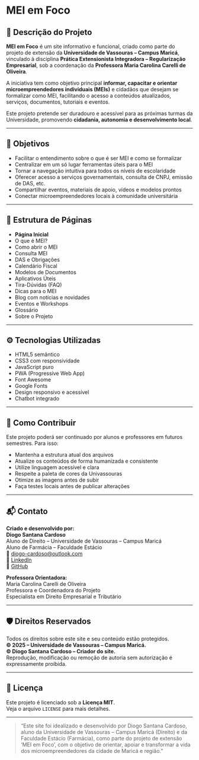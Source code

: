 # MEI em Foco

## 📌 Descrição do Projeto

**MEI em Foco** é um site informativo e funcional, criado como parte do projeto de extensão da **Universidade de Vassouras – Campus Maricá**, vinculado à disciplina **Prática Extensionista Integradora – Regularização Empresarial**, sob a coordenação da **Professora Maria Carolina Carelli de Oliveira**.

A iniciativa tem como objetivo principal **informar, capacitar e orientar microempreendedores individuais (MEIs)** e cidadãos que desejam se formalizar como MEI, facilitando o acesso a conteúdos atualizados, serviços, documentos, tutoriais e eventos.

Este projeto pretende ser duradouro e acessível para as próximas turmas da Universidade, promovendo **cidadania, autonomia e desenvolvimento local**.

---

## 🎯 Objetivos

- Facilitar o entendimento sobre o que é ser MEI e como se formalizar
- Centralizar em um só lugar ferramentas úteis para o MEI
- Tornar a navegação intuitiva para todos os níveis de escolaridade
- Oferecer acesso a serviços governamentais, consulta de CNPJ, emissão de DAS, etc.
- Compartilhar eventos, materiais de apoio, vídeos e modelos prontos
- Conectar microempreendedores locais à comunidade universitária

---

## 🧱 Estrutura de Páginas

- **Página Inicial**
- O que é MEI?
- Como abrir o MEI
- Consulta MEI
- DAS e Obrigações
- Calendário Fiscal
- Modelos de Documentos
- Aplicativos Úteis
- Tira-Dúvidas (FAQ)
- Dicas para o MEI
- Blog com notícias e novidades
- Eventos e Workshops
- Glossário
- Sobre o Projeto

---

## ⚙️ Tecnologias Utilizadas

- HTML5 semântico
- CSS3 com responsividade
- JavaScript puro
- PWA (Progressive Web App)
- Font Awesome
- Google Fonts
- Design responsivo e acessível
- Chatbot integrado

---

## 🧠 Como Contribuir

Este projeto poderá ser continuado por alunos e professores em futuros semestres. Para isso:

- Mantenha a estrutura atual dos arquivos
- Atualize os conteúdos de forma humanizada e consistente
- Utilize linguagem acessível e clara
- Respeite a paleta de cores da Univassouras
- Otimize as imagens antes de subir
- Faça testes locais antes de publicar alterações

---

## 📬 Contato

**Criado e desenvolvido por:**  
**Diogo Santana Cardoso**  
Aluno de Direito – Universidade de Vassouras – Campus Maricá  
Aluno de Farmácia – Faculdade Estácio  
📧 diogo-cardoso@outlook.com  
🔗 [LinkedIn](https://www.linkedin.com/in/diogo-cardoso5b)  
🐙 [GitHub](https://github.com/MondragonB)

**Professora Orientadora:**  
Maria Carolina Carelli de Oliveira  
Professora e Coordenadora do Projeto  
Especialista em Direito Empresarial e Tributário

---

## 🛡️ Direitos Reservados

Todos os direitos sobre este site e seu conteúdo estão protegidos.  
**© 2025 – Universidade de Vassouras – Campus Maricá.**  
**© Diogo Santana Cardoso – Criador do site.**  
Reprodução, modificação ou remoção de autoria sem autorização é expressamente proibida.

---

## 📄 Licença

Este projeto é licenciado sob a **Licença MIT**.  
Veja o arquivo `LICENSE` para mais detalhes.

---

> “Este site foi idealizado e desenvolvido por Diogo Santana Cardoso, aluno da Universidade de Vassouras – Campus Maricá (Direito) e da Faculdade Estácio (Farmácia), como parte do projeto de extensão ‘MEI em Foco’, com o objetivo de orientar, apoiar e transformar a vida dos microempreendedores da cidade de Maricá e região.”
